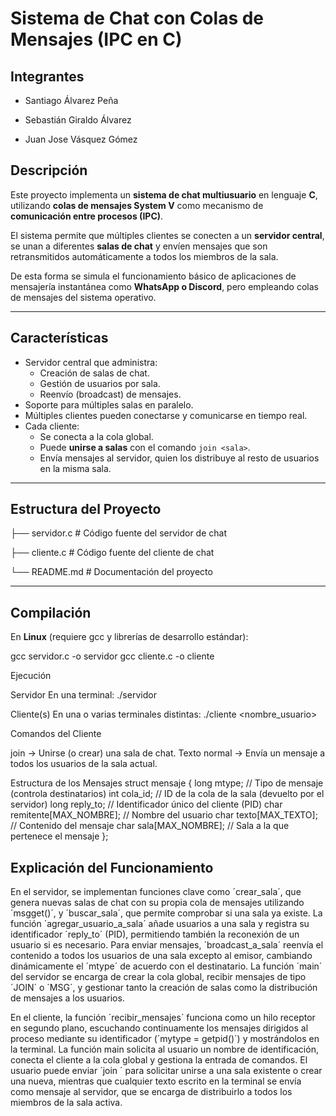 # Sistema de Chat con Colas de Mensajes (IPC en C)

## Integrantes

- Santiago Álvarez Peña

- Sebastián Giraldo Álvarez

- Juan Jose Vásquez Gómez

## Descripción

Este proyecto implementa un **sistema de chat multiusuario** en lenguaje **C**, utilizando **colas de mensajes System V** como mecanismo de **comunicación entre procesos (IPC)**.  

El sistema permite que múltiples clientes se conecten a un **servidor central**, se unan a diferentes **salas de chat** y envíen mensajes que son retransmitidos automáticamente a todos los miembros de la sala.

De esta forma se simula el funcionamiento básico de aplicaciones de mensajería instantánea como **WhatsApp o Discord**, pero empleando colas de mensajes del sistema operativo.

---

## Características

- Servidor central que administra:
  - Creación de salas de chat.
  - Gestión de usuarios por sala.
  - Reenvío (broadcast) de mensajes.
- Soporte para múltiples salas en paralelo.
- Múltiples clientes pueden conectarse y comunicarse en tiempo real.
- Cada cliente:
  - Se conecta a la cola global.
  - Puede **unirse a salas** con el comando `join <sala>`.
  - Envía mensajes al servidor, quien los distribuye al resto de usuarios en la misma sala.

---

## Estructura del Proyecto

├── servidor.c # Código fuente del servidor de chat

├── cliente.c # Código fuente del cliente de chat

└── README.md # Documentación del proyecto

---

## Compilación

En **Linux** (requiere gcc y librerías de desarrollo estándar):

gcc servidor.c -o servidor
gcc cliente.c -o cliente 

Ejecución

Servidor
En una terminal:
./servidor

Cliente(s)
En una o varias terminales distintas:
./cliente <nombre_usuario>

Comandos del Cliente

join <sala> → Unirse (o crear) una sala de chat.
Texto normal → Envía un mensaje a todos los usuarios de la sala actual.

Estructura de los Mensajes
struct mensaje {
    long mtype;         // Tipo de mensaje (controla destinatarios)
    int  cola_id;       // ID de la cola de la sala (devuelto por el servidor)
    long reply_to;      // Identificador único del cliente (PID)
    char remitente[MAX_NOMBRE]; // Nombre del usuario
    char texto[MAX_TEXTO];      // Contenido del mensaje
    char sala[MAX_NOMBRE];      // Sala a la que pertenece el mensaje
};

## Explicación del Funcionamiento
En el servidor, se implementan funciones clave como ´crear_sala´, que genera nuevas salas de chat con su propia cola de mensajes utilizando ´msgget()´, y ´buscar_sala´, que permite comprobar si una sala ya existe. La función ´agregar_usuario_a_sala´ añade usuarios a una sala y registra su identificador ´reply_to´ (PID), permitiendo también la reconexión de un usuario si es necesario. Para enviar mensajes, ´broadcast_a_sala´ reenvía el contenido a todos los usuarios de una sala excepto al emisor, cambiando dinámicamente el ´mtype´ de acuerdo con el destinatario. La función ´main´ del servidor se encarga de crear la cola global, recibir mensajes de tipo ´JOIN´ o ´MSG´, y gestionar tanto la creación de salas como la distribución de mensajes a los usuarios.

En el cliente, la función ´recibir_mensajes´ funciona como un hilo receptor en segundo plano, escuchando continuamente los mensajes dirigidos al proceso mediante su identificador (´mytype = getpid()´) y mostrándolos en la terminal. La función main solicita al usuario un nombre de identificación, conecta el cliente a la cola global y gestiona la entrada de comandos. El usuario puede enviar ´join <sala>´ para solicitar unirse a una sala existente o crear una nueva, mientras que cualquier texto escrito en la terminal se envía como mensaje al servidor, que se encarga de distribuirlo a todos los miembros de la sala activa.


